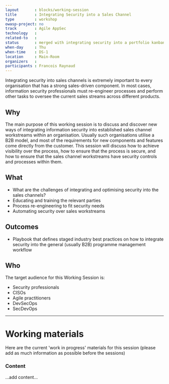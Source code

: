 ```yaml
---
layout       : blocks/working-session
title        : Integrating Security into a Sales Channel
type         : workshop
owasp-project: no
track        : Agile AppSec
technology   :
related-to   :
status       : merged with integrating security into a portfolio kanban
when-day     : Thu
when-time    : DS-1
location     : Main-Room
organizers   :
participants : Francois Raynaud
---
```


Integrating security into sales channels is extremely important to every organisation that has a strong sales-driven component. In most cases, information security professionals must re-engineer processes and perform other tasks to oversee the current sales streams across different products.  

## Why

The main purpose of this working session is to discuss and discover new ways of integrating information security into established sales channel workstreams within an organisation. Usually such organisations utilise a B2B model, and most of the requirements for new components and features come directly from the customer. This session will discuss how to achieve visibility over the process, how to ensure that the process is secure, and how to ensure that the sales channel workstreams have security controls and processes within them.

## What

- What are the challenges of integrating and optimising security into the sales channels?
- Educating and training the relevant parties
- Process re-engineering to fit security needs
- Automating security over sales workstreams

## Outcomes

- Playbook that defines staged industry best practices on how to integrate security into the general (usually B2B) programme management workflow

## Who

The target audience for this Working Session is:

- Security professionals
- CISOs
- Agile practitioners
- DevSecOps
- SecDevOps

--- 

# Working materials

Here are the current 'work in progress' materials for this session (please add as much information as possible before the sessions)

### Content
...add content...
